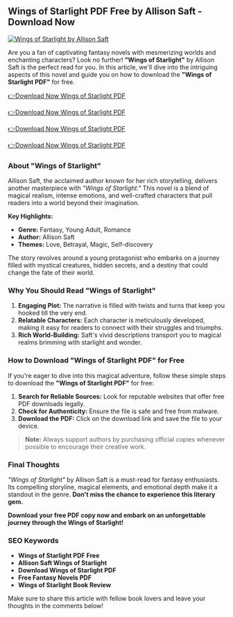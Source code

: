 ## Wings of Starlight PDF Free by Allison Saft - Download Now

[![Wings of Starlight by Allison Saft](https://playghar.com/wp-content/uploads/2025/02/Wings-of-Starlight-PDF-Free-by-Allison-Saft.webp)](https://playghar.com/wings-of-starlight-pdf-free-by-allison-saft/)

Are you a fan of captivating fantasy novels with mesmerizing worlds and enchanting characters? Look no further! **"Wings of Starlight"** by Allison Saft is the perfect read for you. In this article, we'll dive into the intriguing aspects of this novel and guide you on how to download the **"Wings of Starlight PDF"** for free.

[👉Download Now Wings of Starlight PDF ](https://playghar.com/wings-of-starlight-pdf-free-by-allison-saft/)

[👉Download Now Wings of Starlight PDF ](https://playghar.com/wings-of-starlight-pdf-free-by-allison-saft/)

[👉Download Now Wings of Starlight PDF ](https://playghar.com/wings-of-starlight-pdf-free-by-allison-saft/)

[👉Download Now Wings of Starlight PDF ](https://playghar.com/wings-of-starlight-pdf-free-by-allison-saft/)

### About "Wings of Starlight"

Allison Saft, the acclaimed author known for her rich storytelling, delivers another masterpiece with *"Wings of Starlight."* This novel is a blend of magical realism, intense emotions, and well-crafted characters that pull readers into a world beyond their imagination.

**Key Highlights:**
- **Genre:** Fantasy, Young Adult, Romance  
- **Author:** Allison Saft  
- **Themes:** Love, Betrayal, Magic, Self-discovery  

The story revolves around a young protagonist who embarks on a journey filled with mystical creatures, hidden secrets, and a destiny that could change the fate of their world.

### Why You Should Read "Wings of Starlight"

1. **Engaging Plot:** The narrative is filled with twists and turns that keep you hooked till the very end.
2. **Relatable Characters:** Each character is meticulously developed, making it easy for readers to connect with their struggles and triumphs.
3. **Rich World-Building:** Saft's vivid descriptions transport you to magical realms brimming with starlight and wonder.

### How to Download "Wings of Starlight PDF" for Free

If you're eager to dive into this magical adventure, follow these simple steps to download the **"Wings of Starlight PDF"** for free:

1. **Search for Reliable Sources:** Look for reputable websites that offer free PDF downloads legally.
2. **Check for Authenticity:** Ensure the file is safe and free from malware.
3. **Download the PDF:** Click on the download link and save the file to your device.

> **Note:** Always support authors by purchasing official copies whenever possible to encourage their creative work.

### Final Thoughts

*"Wings of Starlight"* by Allison Saft is a must-read for fantasy enthusiasts. Its compelling storyline, magical elements, and emotional depth make it a standout in the genre. **Don't miss the chance to experience this literary gem.**

**Download your free PDF copy now and embark on an unforgettable journey through the Wings of Starlight!**

### SEO Keywords
- **Wings of Starlight PDF Free**  
- **Allison Saft Wings of Starlight**  
- **Download Wings of Starlight PDF**  
- **Free Fantasy Novels PDF**  
- **Wings of Starlight Book Review**  

Make sure to share this article with fellow book lovers and leave your thoughts in the comments below!

